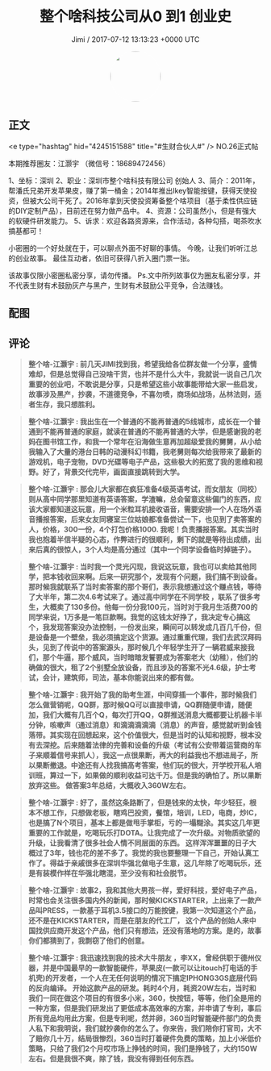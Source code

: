 <h1 align="center">整个啥科技公司从0 到1 创业史</h1>
<p align="center">
    <a>Jimi / 2017-07-12 13:13:23 &#43;0000 UTC</a>
</p>

<div align="center">
    <img src="https://images.zsxq.com/FiWv5yIogjugrkjGNdMOpLbJJQQg?e=1590940799&amp;token=kIxbL07-8jAj8w1n4s9zv64FuZZNEATmlU_Vm6zD:3hf7dVV6u5P9ulK0iGgaBqJE7yo=" width="100" height="100" style="border:1px solid;border-radius:50%; color:#ffffff"/>
</div>

## 正文

<div>
&lt;e type=&#34;hashtag&#34; hid=&#34;4245151588&#34; title=&#34;#生财合伙人#&#34; /&gt; NO.26正式帖

本期推荐圈友：江灏宇
（微信号：18689472456）

1、坐标：深圳
2、职业：深圳市整个啥科技有限公司 创始人
3、简介：2011年，帮潘氏兄弟开发苹果皮，赚了第一桶金；2014年推出Ikey智能按键，获得天使投资，但被大公司干死了。2016年拿到天使投资筹备整个啥项目（基于柔性供应链的DIY定制产品），目前还在努力做产品中。
4、资源：公司虽然小，但是有强大的软硬件研发能力。
5、诉求：欢迎各路资源来，合作活动，各种勾搭，喝茶吹水搞基都可！

小密圈的一个好处就在于，可以聊点外面不好聊的事情。
今晚，让我们听听江总的创业故事。
最佳互动者，依旧可获得八折入圈门票一张。

该故事仅限小密圈私密分享，请勿传播。 
Ps.文中所列故事仅为圈友私密分享，并不代表生财有术鼓励灰产与黑产，生财有术鼓励公平竞争，合法赚钱。
</div>

## 配图
<div class="image" align="center">

</div>

## 评论

<div align="left">
<div>

<blockquote >
<span> <strong>整个啥-江灏宇 : 前几天JIMI找到我，希望我给各位群友做一个分享，盛情难却，但是总觉得自己没啥干货，也并不是什么大牛，我就说一说自己几次重要的创业吧，不敢说是分享，只是希望这些小故事能带给大家一些启发，故事涉及黑产，抄袭，不道德竞争，不喜勿喷，商场如战场，丛林法则，适者生存，我只想胜利。 </strong></span>
</blockquote>

<blockquote >
<span> <strong>整个啥-江灏宇 : 我出生在一个普通的不能再普通的5线城市，成长在一个普通到不能再普通的家庭，就读在普通的不能再普通的大学，但是感谢我的老妈在图书馆工作，和我一个常年在沿海做生意再加超级爱我的舅舅，从小给我输入了大量的港台日韩的动漫科幻书籍，我老舅则每次给我带来了最新的游戏机，电子宠物，DVD光碟等电子产品，这些极大的拓宽了我的思维和视野。好了，背景交代完毕，画面直接跳转到大学。 </strong></span>
</blockquote>

<blockquote >
<span> <strong>整个啥-江灏宇 : 那会儿大家都在疯狂准备4级英语考试，而女朋友（同校）则从高中同学那里知道有英语答案，学渣嘛，总会留意这些偏门的东西，应该大家都知道这玩意，用一个米粒耳机接收语音，需要安排一个人在场外语音播报答案，后来女友同寝室三位姑娘都准备尝试一下，也见到了卖答案的人，价格，300一份，4个打包价格1000. 我呢！负责播报答案。其实当时我也抱着半信半疑的心态，作弊进行的很顺利，剩下的就是等待出成绩，出来后真的很惊人，3个人均是高分通过（其中一个同学设备临时掉链子）。 </strong></span>
</blockquote>

<blockquote >
<span> <strong>整个啥-江灏宇 : 当时我一个灵光闪现，我说这玩意，我也可以卖给其他同学，把本钱收回来啊。后来一研究那个，发现有个问题，我们搞不到设备。那时候我就联系了当时卖答案的那个哥们，表示我想通过这个赚点钱，等待了大半年，第二次4.6考试来了。通过高中同学在不同学校 ，联系了很多考生，大概卖了130多份。他每一份分我100元，当时对于我月生活费700的同学来说，1万多是一笔巨款啊。我觉的这钱太好挣了，我决定专心搞这个，我发现答案没办法控制，一份发出来，瞬间可以转发成几百几千份，但是设备是一个壁垒，我必须搞定这个货源。通过重重代理，我们去武汉拜码头，见到了传说中的答案源头，那时候几个年轻学生开了一辆君威来接我们，那个牛逼，那个威风，当时暗暗发誓要成为答案老大（幼稚），他们的确做的很大，租了2个别墅全放设备，而且涉及的答案不光4.6级，护士考试，会计，建筑师，司法，基本你能说出来的都有做。 </strong></span>
</blockquote>

<blockquote >
<span> <strong>整个啥-江灏宇 : 我开始了我的助考生涯，中间穿插一个事件，那时候我们怎么做营销呢，QQ群，那时候QQ可以直接申请，QQ群随便申请，随便加，我们大概有几百个Q，每次打开QQ，Q群推送消息大概都要让机器卡半分钟，咳嗽声（通过消息）和滴滴滴滴滴（消息）的声音，感觉就听到金钱落带。其实现在回想起来，这个价值很大，但是当时的认知和视野，根本没有去深挖。后来随着法律的完善和设备的升级（考试有公安带着运营商的车子来顺着信号来抓人），我这一点很果断，再大的利益我也不想进局子，所以果断撤退。中途还有人找我搞高考答案，他们玩的很大，开学校开私人培训班，算过一下，如果做的顺利收益可达千万。但是我的确怕了。所以果断放弃这些。
做答案3年总结，大概收入360W左右。 </strong></span>
</blockquote>

<blockquote >
<span> <strong>整个啥-江灏宇 : 好了，虽然这条路断了，但是钱来的太快，年少轻狂，根本不想工作，只想做老板，瞎鸡巴投资，餐馆，培训，LED，电商，炒IC，也是搞了N个项目，基本上都是做甩手掌柜，亏的一塌糊涂。其实这几年更重要的工作就是，吃喝玩乐打DOTA。让我完成了一次升级。对物质欲望的升级，让我看清了很多社会人情不同层面的东西。
这样浑浑噩噩的日子大概过了3年，钱也花的差不多了。我觉的我也要整理一下自己，开始认真工作了。得益于亲戚很多在深圳华强北做电子生意，这几年除了吃喝玩乐，还是有装模作样在华强北瞎混，至少没有和社会脱节。 </strong></span>
</blockquote>

<blockquote >
<span> <strong>整个啥-江灏宇 : 故事2，我和其他大男孩一样，爱好科技，爱好电子产品，时常也会关注很多国内外的新闻，那时候KICKSTARTER，上出来了一款产品叫PRESS，一款基于耳机3.5接口的万能按键，我第一次知道这个产品，还不是在KICKSTARTER，而是在朋友的代工厂， 这个产品的创始人来中国找供应商开发这个产品，他们只有想法，还没有落地的方案。是的，故事你们都猜到了，我剽窃了他们的创意。 </strong></span>
</blockquote>

<blockquote >
<span> <strong>整个啥-江灏宇 : 我迅速找到我的技术大牛朋友 ，李XX，曾经供职于德州仪器，并是中国最早的一款智能硬件，苹果皮(一款可以让itouch打电话的手机壳)的开发者，一个人在无任何说明的情况下搞定IPHONG3GS底层代码的反向编译。
开始这款产品的研发。耗时4个月，耗资20W左右，当时和我们一同在做这个项目的有很多小米，360，快按钮，等等，他们全是用的一种方案，但是我们研发出了更低成本高效率的方案，并申请了专利，事后所有竞品均用此方案，但是专利呢，然并卵，360当时智能硬件部门的负责人私下和我明说，我们就抄袭你的怎么了。你来告，我们陪你打官司，大不了赔你几十万，结局很惨烈，360当时打着硬件免费的策略，加上小米低价策略，只给了我们2个月哎市场上挣钱的时间，我们是挣钱了，大约150W左右。但是我很不爽，除了钱，我没有得到任何东西。 </strong></span>
</blockquote>

</div>
</div>
